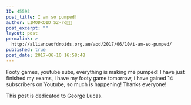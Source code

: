 ```yaml
---
ID: 45592
post_title: I am so pumped!
author: LIMODROID S2-rd🔭🔬
post_excerpt: ""
layout: post
permalink: >
  http://allianceofdroids.org.au/aod/2017/06/10/i-am-so-pumped/
published: true
post_date: 2017-06-10 16:58:48
---
```

Footy games, youtube subs, everything is making me pumped! I have just finished my exams, i have my footy game tomorrow, i have gained 14 subscribers on Youtube, so much is happening! Thanks everyone!

This post is dedicated to George Lucas.